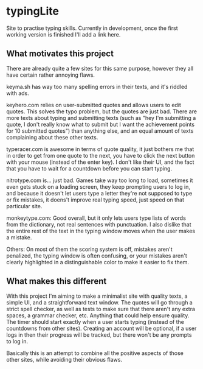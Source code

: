 # typingLite
Site to practise typing skills. Currently in development, once the first working version is finished I'll add a link here.

## What motivates this project
There are already quite a few sites for this same purpose, however they all have certain rather annoying flaws.

keyma.sh has way too many spelling errors in their texts, and it's riddled with ads.

keyhero.com relies on user-submitted quotes and allows users to edit quotes. This solves the typo problem, but the quotes are just bad. There are more texts about typing and submitting texts (such as "hey I'm submitting a quote, I don't really know what to submit but I want the achievement points for 10 submitted quotes") than anything else, and an equal amount of texts complaining about these other texts. 

typeracer.com is awesome in terms of quote quality, it just bothers me that in order to get from one quote to the next, you have to click the next button with your mouse (instead of the enter key). I don't like their UI, and the fact that you have to wait for a countdown before you can start typing.

nitrotype.com is... just bad. Games take way too long to load, sometimes it even gets stuck on a loading screen, they keep prompting users to log in, and because it doesn't let users type a letter they're not supposed to type or fix mistakes, it doens't improve real typing speed, just speed on that particular site.

monkeytype.com: Good overall, but it only lets users type lists of words from the dictionary, not real sentences with punctuation. I also dislike that the entire rest of the text in the typing window moves when the user makes a mistake.

Others: On most of them the scoring system is off, mistakes aren't penalized, the typing window is often confusing, or your mistakes aren't clearly highlighted in a distinguishable color to make it easier to fix them.


## What makes this different
With this project I'm aiming to make a minimalist site with quality texts, a simple UI, and a straightforward text window. The quotes will go through a strict spell checker, as well as tests to make sure that there aren't any extra spaces, a grammar checker, etc. Anything that could help ensure quality. The timer should start exactly when a user starts typing (instead of the countdowns from other sites). Creating an account will be optional, if a user logs in then their progress will be tracked, but there won't be any prompts to log in.

Basically this is an attempt to combine all the positive aspects of those other sites, while avoiding their obvious flaws.
